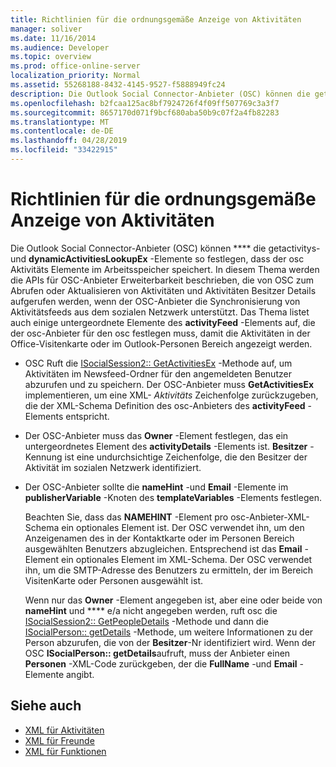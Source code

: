 ```yaml
---
title: Richtlinien für die ordnungsgemäße Anzeige von Aktivitäten
manager: soliver
ms.date: 11/16/2014
ms.audience: Developer
ms.topic: overview
ms.prod: office-online-server
localization_priority: Normal
ms.assetid: 55268188-8432-4145-9527-f5888949fc24
description: Die Outlook Social Connector-Anbieter (OSC) können die getactivitys-und dynamicActivitiesLookupEx-Elemente so festlegen, dass der OSC Aktivitäts Elemente im Arbeitsspeicher speichert.
ms.openlocfilehash: b2fcaa125ac8bf7924726f4f09ff507769c3a3f7
ms.sourcegitcommit: 8657170d071f9bcf680aba50b9c07f2a4fb82283
ms.translationtype: MT
ms.contentlocale: de-DE
ms.lasthandoff: 04/28/2019
ms.locfileid: "33422915"
---
```

# <a name="guidelines-for-properly-displaying-activities"></a>Richtlinien für die ordnungsgemäße Anzeige von Aktivitäten

Die Outlook Social Connector-Anbieter (OSC) können **** die getactivitys-und **dynamicActivitiesLookupEx** -Elemente so festlegen, dass der osc Aktivitäts Elemente im Arbeitsspeicher speichert. In diesem Thema werden die APIs für OSC-Anbieter Erweiterbarkeit beschrieben, die von OSC zum Abrufen oder Aktualisieren von Aktivitäten und Aktivitäten Besitzer Details aufgerufen werden, wenn der OSC-Anbieter die Synchronisierung von Aktivitätsfeeds aus dem sozialen Netzwerk unterstützt. Das Thema listet auch einige untergeordnete Elemente des **activityFeed** -Elements auf, die der osc-Anbieter für den osc festlegen muss, damit die Aktivitäten in der Office-Visitenkarte oder im Outlook-Personen Bereich angezeigt werden. 
  
- OSC Ruft die [ISocialSession2:: GetActivitiesEx](isocialsession2-getactivitiesex.md) -Methode auf, um Aktivitäten im Newsfeed-Ordner für den angemeldeten Benutzer abzurufen und zu speichern. Der OSC-Anbieter muss **GetActivitiesEx** implementieren, um eine XML- _Aktivitäts_ Zeichenfolge zurückzugeben, die der XML-Schema Definition des osc-Anbieters des **activityFeed** -Elements entspricht. 
    
- Der OSC-Anbieter muss das **Owner** -Element festlegen, das ein untergeordnetes Element des **activityDetails** -Elements ist. **Besitzer** -Kennung ist eine undurchsichtige Zeichenfolge, die den Besitzer der Aktivität im sozialen Netzwerk identifiziert. 
    
- Der OSC-Anbieter sollte die **nameHint** -und **Email** -Elemente im **publisherVariable** -Knoten des **templateVariables** -Elements festlegen. 
    
   Beachten Sie, dass das **NAMEHINT** -Element pro osc-Anbieter-XML-Schema ein optionales Element ist. Der OSC verwendet ihn, um den Anzeigenamen des in der Kontaktkarte oder im Personen Bereich ausgewählten Benutzers abzugleichen. Entsprechend ist das **Email** -Element ein optionales Element im XML-Schema. Der OSC verwendet ihn, um die SMTP-Adresse des Benutzers zu ermitteln, der im Bereich VisitenKarte oder Personen ausgewählt ist. 
    
   Wenn nur das **Owner** -Element angegeben ist, aber eine oder beide von **nameHint** und **** e/a nicht angegeben werden, ruft osc die [ISocialSession2:: GetPeopleDetails](isocialsession2-getpeopledetails.md) -Methode und dann die [ISocialPerson:: getDetails](isocialperson-getdetails.md) -Methode, um weitere Informationen zu der Person abzurufen, die von der **Besitzer**-Nr identifiziert wird. Wenn der OSC **ISocialPerson:: getDetails**aufruft, muss der Anbieter einen **Personen** -XML-Code zurückgeben, der die **FullName** -und **Email** -Elemente angibt. 
    
## <a name="see-also"></a>Siehe auch

- [XML für Aktivitäten](xml-for-activities.md)  
- [XML für Freunde](xml-for-friends.md)  
- [XML für Funktionen](xml-for-capabilities.md)

